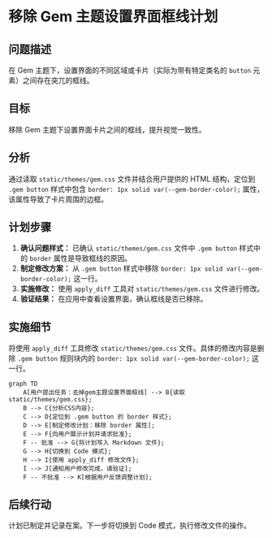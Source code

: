 # 移除 Gem 主题设置界面框线计划

## 问题描述

在 Gem 主题下，设置界面的不同区域或卡片（实际为带有特定类名的 `button` 元素）之间存在突兀的框线。

## 目标

移除 Gem 主题下设置界面卡片之间的框线，提升视觉一致性。

## 分析

通过读取 `static/themes/gem.css` 文件并结合用户提供的 HTML 结构，定位到 `.gem button` 样式中包含 `border: 1px solid var(--gem-border-color);` 属性，该属性导致了卡片周围的边框。

## 计划步骤

1.  **确认问题样式：** 已确认 `static/themes/gem.css` 文件中 `.gem button` 样式中的 `border` 属性是导致框线的原因。
2.  **制定修改方案：** 从 `.gem button` 样式中移除 `border: 1px solid var(--gem-border-color);` 这一行。
3.  **实施修改：** 使用 `apply_diff` 工具对 `static/themes/gem.css` 文件进行修改。
4.  **验证结果：** 在应用中查看设置界面，确认框线是否已移除。

## 实施细节

将使用 `apply_diff` 工具修改 `static/themes/gem.css` 文件。具体的修改内容是删除 `.gem button` 规则块内的 `border: 1px solid var(--gem-border-color);` 这一行。

```mermaid
graph TD
    A[用户提出任务：去掉gem主题设置界面框线] --> B{读取 static/themes/gem.css};
    B --> C{分析CSS内容};
    C --> D{定位到 .gem button 的 border 样式};
    D --> E[制定修改计划：移除 border 属性];
    E --> F{向用户展示计划并请求批准};
    F -- 批准 --> G{将计划写入 Markdown 文件};
    G --> H{切换到 Code 模式};
    H --> I{使用 apply_diff 修改文件};
    I --> J[通知用户修改完成，请验证];
    F -- 不批准 --> K[根据用户反馈调整计划];
```

## 后续行动

计划已制定并记录在案。下一步将切换到 Code 模式，执行修改文件的操作。